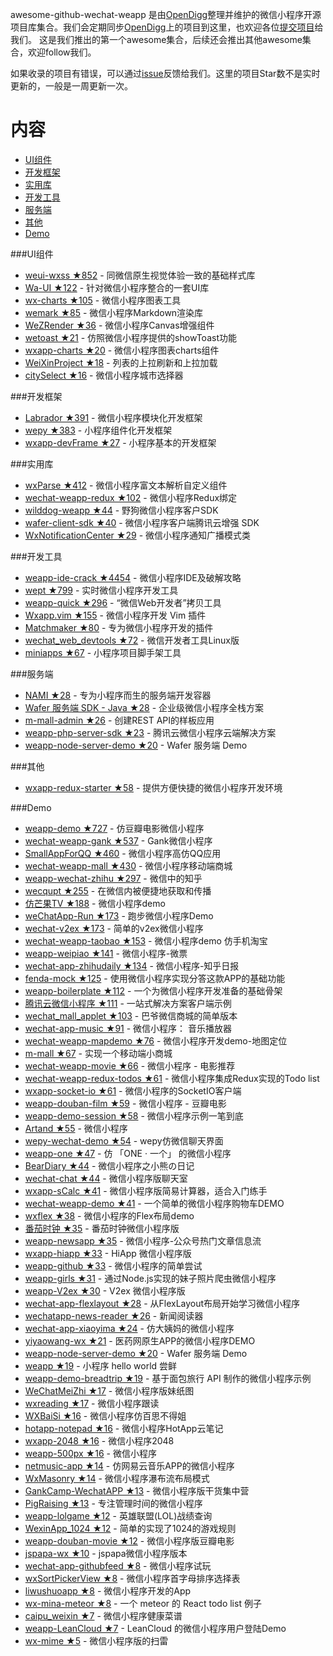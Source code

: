 awesome-github-wechat-weapp 是由[OpenDigg](http://www.opendigg.com/)整理并维护的微信小程序开源项目库集合。我们会定期同步[OpenDigg](http://www.opendigg.com/tags/wechat-app)上的项目到这里，也欢迎各位[提交项目](https://github.com/opendigg/opending-share-projects)给我们。 这是我们推出的第一个awesome集合，后续还会推出其他awesome集合，欢迎follow我们。

如果收录的项目有错误，可以通过[issue](https://github.com/opendigg/awesome-github-wechat-weapp/issues)反馈给我们。这里的项目Star数不是实时更新的，一般是一周更新一次。 

# 内容 

- [UI组件](#UI组件) 
- [开发框架](#开发框架) 
- [实用库](#实用库) 
- [开发工具](#开发工具) 
- [服务端](#服务端) 
- [其他](#其他) 
- [Demo](#Demo) 

###UI组件 

- [weui-wxss ★852](https://github.com/weui/weui-wxss) - 同微信原生视觉体验一致的基础样式库 
- [Wa-UI ★122](https://github.com/liujians/Wa-UI) - 针对微信小程序整合的一套UI库 
- [wx-charts ★105](https://github.com/xiaolin3303/wx-charts) - 微信小程序图表工具 
- [wemark ★85](https://github.com/TooBug/wemark) - 微信小程序Markdown渲染库 
- [WeZRender ★36](https://github.com/guyoung/WeZRender) - 微信小程序Canvas增强组件 
- [wetoast ★21](https://github.com/kiinlam/wetoast) - 仿照微信小程序提供的showToast功能 
- [wxapp-charts ★20](https://github.com/hawx1993/wxapp-charts) - 微信小程序图表charts组件 
- [WeiXinProject ★18](https://github.com/lidong1665/WeiXinProject) - 列表的上拉刷新和上拉加载 
- [citySelect ★16](https://github.com/chenjinxinlove/citySelect) - 微信小程序城市选择器 

###开发框架 

- [Labrador ★391](https://github.com/maichong/labrador) - 微信小程序模块化开发框架 
- [wepy ★383](https://github.com/wepyjs/wepy) - 小程序组件化开发框架 
- [wxapp-devFrame ★27](https://github.com/hss01248/wxapp-devFrame) - 小程序基本的开发框架 

###实用库 

- [wxParse ★412](https://github.com/icindy/wxParse) - 微信小程序富文本解析自定义组件 
- [wechat-weapp-redux ★102](https://github.com/charleyw/wechat-weapp-redux) - 微信小程序Redux绑定 
- [wilddog-weapp ★44](https://github.com/WildDogTeam/wilddog-weapp) - 野狗微信小程序客户SDK 
- [wafer-client-sdk ★40](https://github.com/tencentyun/weapp-client-sdk) - 微信小程序客户端腾讯云增强 SDK 
- [WxNotificationCenter ★29](https://github.com/icindy/WxNotificationCenter) - 微信小程序通知广播模式类 

###开发工具 

- [weapp-ide-crack ★4454](https://github.com/gavinkwoe/weapp-ide-crack) - 微信小程序IDE及破解攻略 
- [wept ★799](https://github.com/chemzqm/wept) - 实时微信小程序开发工具 
- [weapp-quick ★296](https://github.com/phodal/weapp-quick) - “微信Web开发者”拷贝工具 
- [Wxapp.vim ★155](https://github.com/chemzqm/wxapp.vim) - 微信小程序开发 Vim 插件 
- [Matchmaker ★80](https://github.com/lypeer/Matchmaker) - 专为微信小程序开发的插件 
- [wechat_web_devtools ★72](https://github.com/yuan1994/wechat_web_devtools) - 微信开发者工具Linux版 
- [miniapps ★67](https://github.com/DDFE/miniapps) - 小程序项目脚手架工具 

###服务端 

- [NAMI ★28](https://github.com/wodenwang/nami) - 专为小程序而生的服务端开发容器 
- [Wafer 服务端 SDK - Java ★28](https://github.com/tencentyun/weapp-java-server-sdk) - 企业级微信小程序全栈方案 
- [m-mall-admin ★26](https://github.com/skyvow/m-mall-admin) - 创建REST API的样板应用 
- [weapp-php-server-sdk ★23](https://github.com/tencentyun/weapp-php-server-sdk) - 腾讯云微信小程序云端解决方案 
- [weapp-node-server-demo ★20](https://github.com/tencentyun/weapp-node-server-demo) - Wafer 服务端 Demo 

###其他 

- [wxapp-redux-starter ★58](https://github.com/qixiuss/wxapp-redux-starter) - 提供方便快捷的微信小程序开发环境 

###Demo 

- [weapp-demo ★727](https://github.com/zce/weapp-demo) - 仿豆瓣电影微信小程序 
- [wechat-weapp-gank ★537](https://github.com/lypeer/wechat-weapp-gank) - Gank微信小程序 
- [SmallAppForQQ ★460](https://github.com/xiehui999/SmallAppForQQ) - 微信小程序高仿QQ应用 
- [wechat-weapp-mall ★430](https://github.com/liuxuanqiang/wechat-weapp-mall) - 微信小程序移动端商城 
- [weapp-wechat-zhihu ★297](https://github.com/RebeccaHanjw/weapp-wechat-zhihu) - 微信中的知乎 
- [wecqupt ★255](https://github.com/lanshan-studio/wecqupt) - 在微信内被便捷地获取和传播 
- [仿芒果TV ★188](https://github.com/web-Marker/wechat-Development) - 微信小程序demo 
- [weChatApp-Run ★173](https://github.com/alanwangmodify/weChatApp-Run) - 跑步微信小程序Demo 
- [wechat-v2ex ★173](https://github.com/jectychen/wechat-v2ex) - 简单的v2ex微信小程序 
- [wechat-weapp-taobao ★153](https://github.com/ChangQing666/wechat-weapp-taobao) - 微信小程序demo 仿手机淘宝 
- [weapp-weipiao ★141](https://github.com/wangmingjob/weapp-weipiao) - 微信小程序-微票 
- [wechat-app-zhihudaily ★134](https://github.com/myronliu347/wechat-app-zhihudaily) - 微信小程序-知乎日报 
- [fenda-mock ★125](https://github.com/davedavehong/fenda-mock) - 使用微信小程序实现分答这款APP的基础功能 
- [weapp-boilerplate ★112](https://github.com/zce/weapp-boilerplate) - 一个为微信小程序开发准备的基础骨架 
- [腾讯云微信小程序 ★111](https://github.com/tencentyun/weapp-client-demo) - 一站式解决方案客户端示例 
- [wechat_mall_applet ★103](https://github.com/bayetech/wechat_mall_applet) - 巴爷微信商城的简单版本 
- [wechat-app-music ★91](https://github.com/eyasliu/wechat-app-music) - 微信小程序： 音乐播放器 
- [wechat-weapp-mapdemo ★76](https://github.com/giscafer/wechat-weapp-mapdemo) - 微信小程序开发demo-地图定位 
- [m-mall ★67](https://github.com/skyvow/m-mall) - 实现一个移动端小商城 
- [wechat-weapp-movie ★66](https://github.com/yesifeng/wechat-weapp-movie) - 微信小程序 - 电影推荐 
- [wechat-weapp-redux-todos ★61](https://github.com/charleyw/wechat-weapp-redux-todos) - 微信小程序集成Redux实现的Todo list 
- [wxapp-socket-io ★61](https://github.com/fanweixiao/wxapp-socket-io) - 微信小程序的SocketIO客户端 
- [weapp-douban-film ★59](https://github.com/hingsir/weapp-douban-film) - 微信小程序 - 豆瓣电影 
- [weapp-demo-session ★58](https://github.com/CFETeam/weapp-demo-session) - 微信小程序示例一笔到底 
- [Artand ★55](https://github.com/SuperKieran/weapp-artand) - 微信小程序 
- [wepy-wechat-demo ★54](https://github.com/wepyjs/wepy-wechat-demo) - wepy仿微信聊天界面 
- [weapp-one ★47](https://github.com/ahonn/weapp-one) - 仿 「ONE · 一个」 的微信小程序 
- [BearDiary ★44](https://github.com/harveyqing/BearDiary) - 微信小程序之小熊の日记 
- [wechat-chat ★44](https://github.com/ericzyh/wechat-chat) - 微信小程序版聊天室 
- [wxapp-sCalc ★41](https://github.com/dunizb/wxapp-sCalc) - 微信小程序版简易计算器，适合入门练手 
- [wechat-weapp-demo ★41](https://github.com/SeptemberMaples/wechat-weapp-demo) - 一个简单的微信小程序购物车DEMO 
- [wxflex ★38](https://github.com/icindy/wxflex) - 微信小程序的Flex布局demo 
- [番茄时钟 ★35](https://github.com/kraaas/timer) - 番茄时钟微信小程序版 
- [weapp-newsapp ★35](https://github.com/hijiangtao/weapp-newsapp) - 微信小程序-公众号热门文章信息流 
- [wxapp-hiapp ★33](https://github.com/BelinChung/wxapp-hiapp) - HiApp 微信小程序版 
- [weapp-github ★33](https://github.com/zhengxiaowai/weapp-github) - 微信小程序的简单尝试 
- [weapp-girls ★31](https://github.com/litt1e-p/weapp-girls) - 通过Node.js实现的妹子照片爬虫微信小程序 
- [weapp-V2ex ★30](https://github.com/bestony/weapp-V2ex) - V2ex 微信小程序版 
- [wechat-app-flexlayout ★28](https://github.com/hardog/wechat-app-flexlayout) - 从FlexLayout布局开始学习微信小程序 
- [wechatapp-news-reader ★26](https://github.com/vace/wechatapp-news-reader) - 新闻阅读器 
- [wechat-app-xiaoyima ★24](https://github.com/iamjs1/wechat-app-xiaoyima) - 仿大姨妈的微信小程序 
- [yiyaowang-wx ★21](https://github.com/jiabinxu/yiyaowang-wx) - 医药网原生APP的微信小程序DEMO 
- [weapp-node-server-demo ★20](https://github.com/tencentyun/weapp-node-server-demo) - Wafer 服务端 Demo 
- [weapp ★19](https://github.com/kunkun12/weapp) - 小程序 hello world 尝鲜 
- [weapp-demo-breadtrip ★19](https://github.com/romoo/weapp-demo-breadtrip) - 基于面包旅行 API 制作的微信小程序示例 
- [WeChatMeiZhi ★17](https://github.com/brucevanfdm/WeChatMeiZhi) - 微信小程序版妹纸图 
- [wxreading ★17](https://github.com/gxmzjxk/wxreading) - 微信小程序跟读 
- [WXBaiSi ★16](https://github.com/SureZhangHW/WXBaiSi) - 微信小程序仿百思不得姐 
- [hotapp-notepad ★16](https://github.com/hotapp888/hotapp-notepad) - 微信小程序HotApp云笔记 
- [wxapp-2048 ★16](https://github.com/natee/wxapp-2048) - 微信小程序2048 
- [weapp-500px ★16](https://github.com/fluency03/weapp-500px) - 微信小程序 
- [netmusic-app ★14](https://github.com/sqaiyan/netmusic-app) - 仿网易云音乐APP的微信小程序 
- [WxMasonry ★14](https://github.com/icindy/WxMasonry) - 微信小程序瀑布流布局模式 
- [GankCamp-WechatAPP ★13](https://github.com/iwgang/GankCamp-WechatAPP) - 微信小程序版干货集中营 
- [PigRaising ★13](https://github.com/SeaHub/PigRaising) - 专注管理时间的微信小程序 
- [weapp-lolgame ★12](https://github.com/xiaowenxia/weapp-lolgame) - 英雄联盟(LOL)战绩查询 
- [WexinApp_1024 ★12](https://github.com/RedLove/WexinApp_1024) - 简单的实现了1024的游戏规则 
- [weapp-douban-movie ★12](https://github.com/David-Guo/weapp-douban-movie) - 微信小程序版豆瓣电影 
- [jspapa-wx ★10](https://github.com/biggerV/jspapa-wx) - jspapa微信小程序版本 
- [wechat-app-githubfeed ★8](https://github.com/uniquexiaobai/wechat-app-githubfeed) - 微信小程序试玩 
- [wxSortPickerView ★8](https://github.com/icindy/wxSortPickerView) - 微信小程序首字母排序选择表 
- [liwushuoapp ★8](https://github.com/chongbenben/liwushuoapp) - 微信小程序开发的App 
- [wx-mina-meteor ★8](https://github.com/leijing7/wx-mina-meteor) - 一个 meteor 的 React todo list 例子 
- [caipu_weixin ★7](https://github.com/bestTao/caipu_weixin) - 微信小程序健康菜谱 
- [weapp-LeanCloud ★7](https://github.com/bestony/weapp-LeanCloud) - LeanCloud 的微信小程序用户登陆Demo 
- [wx-mime ★5](https://github.com/jsongo/wx-mime) - 微信小程序版的扫雷 

